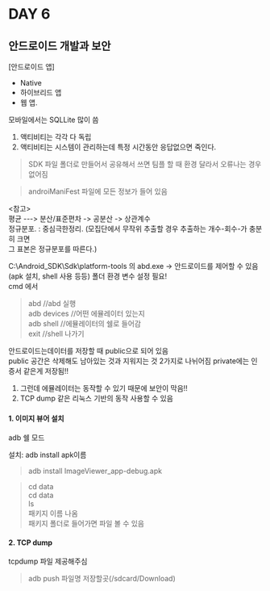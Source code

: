 # DAY 6
## 안드로이드 개발과 보안

[안드로이드 앱]  
- Native  
- 하이브리드 앱  
- 웹 앱.   

모바일에서는 SQLLite 많이 씀  

1. 액티비티는 각각 다 독립  
2. 액티비티는 시스템이 관리하는데 특정 시간동안 응답없으면 죽인다.  

> SDK 파일 폴더로 만들어서 공유해서 쓰면 팀플 할 때 환경 달라서 오류나는 경우 없어짐  

> androiManiFest 파일에 모든 정보가 들어 있음  

<참고>  
평균 ---> 분산/표준편차 -> 공분산 -> 상관계수  
정규분포. : 중심극한정리.  (모집단에서 무작위 추출할 경우 추출하는 개수-회수-가 충분히 크면  
                                            그 표본은 정규분포를 따른다.)




C:\Android_SDK\Sdk\platform-tools 의 abd.exe -> 안드로이드를 제어할 수 있음(apk 설치, shell 사용 등등)
폴더 환경 변수 설정 필요!  
cmd 에서  
> abd  //abd 실행  
> adb devices //어떤 에뮬레이터 있는지  
> adb shell //에뮬레이터의 쉘로 들어감  
> exit //shell 나가기  

안드로이드는데이터를 저장할 때 public으로 되어 있음   
public 공간은 삭제해도 남아있는 것과 지워지는 것 2가지로 나뉘어짐 
private에는 인증서 같은게 저장됨!!  
1. 그런데 에뮬레이터는 동작할 수 있기 때문에 보안이 막음!!  
2. TCP dump 같은 리눅스 기반의 동작 사용할 수 있음  

#### 1. 이미지 뷰어 설치

adb 쉘 모드  

설치: adb install apk이름  
> adb install ImageViewer_app-debug.apk

> cd data  
> cd data  
> ls  
> 패키지 이름 나옴  
> 패키지 폴더로 들어가면 파일 볼 수 있음  

#### 2. TCP dump
tcpdump 파일 제공해주심  

> adb push 파일명 저장할곳(/sdcard/Download)  



